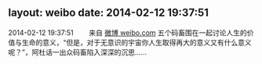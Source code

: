 layout: weibo
date: 2014-02-12 19:37:51
---
2014-02-12 19:37:51  &nbsp;&nbsp;&nbsp;&nbsp;&nbsp;&nbsp; 来自 <a href="http://weibo.com/" rel="nofollow">微博 weibo.com</a>
五个码畜围在一起讨论人生的价值与生命的意义，“但是，对于无意识的宇宙你人生取得再大的意义又有什么意义呢？”，阿杜话一出众码畜陷入深深的沉思…… ​​​
